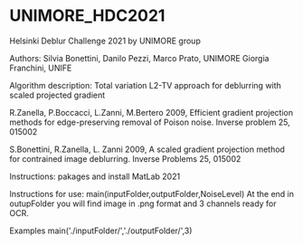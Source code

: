 # UNIMORE_HDC2021
Helsinki Deblur Challenge 2021 by UNIMORE group 

Authors: Silvia Bonettini, Danilo Pezzi, Marco Prato, UNIMORE Giorgia Franchini, UNIFE

Algorithm description: Total variation L2-TV approach for deblurring with scaled projected gradient 

R.Zanella, P.Boccacci, L.Zanni, M.Bertero 2009, Efficient gradient projection methods for edge-preserving removal of Poison noise. Inverse problem 25, 015002

S.Bonettini, R.Zanella, L. Zanni 2009, A scaled gradient projection method for contrained image deblurring. Inverse Problems 25, 015002

Instructions: pakages and install MatLab 2021

Instructions for use: main(inputFolder,outputFolder,NoiseLevel) At the end in outupFolder you will find image in .png format and 3 channels ready for OCR.

Examples main('./inputFolder/','./outputFolder/',3)
